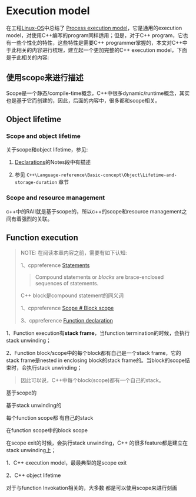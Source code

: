 # Execution model

在工程[Linux-OS](https://dengking.github.io/Linux-OS/)中总结了 [Process execution model](https://dengking.github.io/Linux-OS/Kernel/Guide/Linux-OS's-multitasking/Process-model/Process-model/)，它是通用的execution model，对使用C++编写的program同样适用；但是，对于C++ program，它也有一些个性化的特性，这些特性是需要C++ programmer掌握的，本文对C++中于此相关的内容进行梳理，建立起一个更加完整的C++ execution model，下面是于此相关的内容:

## 使用scope来进行描述

Scope是一个静态/compile-time概念，C++中很多dynamic/runtime概念，其实也是基于它而创建的，因此，后面的内容中，很多都和scope相关。

## Object lifetime



### Scope and object lifetime

关于scope和object lifetime，参见:

1) [Declarations](https://en.cppreference.com/w/cpp/language/declarations)的Notes段中有描述

2) 参见 `C++\Language-reference\Basic-concept\Object\Lifetime-and-storage-duration` 章节

### Scope and resource management

c++中的RAII就是基于scope的，所以c++的scope和resource management之间有着强烈的关联。



## Function execution

> NOTE: 在阅读本章内容之前，需要有如下认知: 
>
> 1、cppreference [Statements](https://en.cppreference.com/w/cpp/language/statements#Compound_statements)
>
> > Compound statements or *blocks* are brace-enclosed sequences of statements.
>
> C++ block是compound statement的同义词
>
> 1、cppreference [Scope # Block scope](https://en.cppreference.com/w/cpp/language/scope#Block_scope)
>
> 3、cppreference [Function declaration](https://en.cppreference.com/w/cpp/language/function)

1、Function execution有**stack frame**，当function termination的时候，会执行stack unwinding；

2、Function block/scope中的每个block都有自己是一个stack frame，它的stack frame是nested in enclosing block的stack frame的。当block的scope结束时，会执行stack unwinding；

> 因此可以说，C++中每个block(scope)都有一个自己的stack。



基于scope的

基于stack unwinding的



每个function scope都 有自己的stack

在function scope中的block scope

在scope exit的时候，会执行stack unwinding，C++ 的很多feature都是建立在stack unwinding上；

1、C++ execution model，最最典型的是scope exit

2、C++ object lifetime



对于与function Invokation相关的，大多数 都是可以使用scope来进行刻画